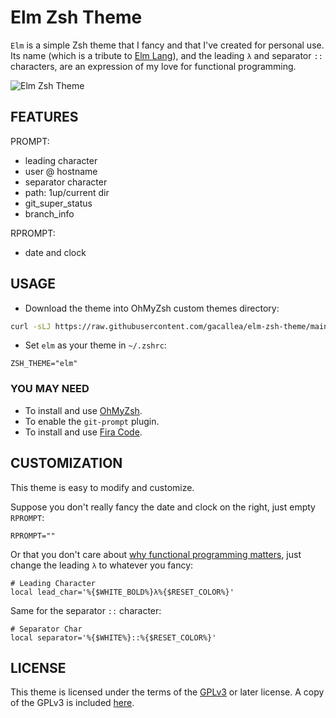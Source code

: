 # Elm Zsh Theme

```Elm``` is a simple Zsh theme that I fancy and that I've created for personal use. Its name (which is a tribute to [Elm Lang](https://elm-lang.org)), and the leading ```λ``` and separator ```::``` characters, are an expression of my love for functional programming.

![Elm Zsh Theme](elm.zsh-theme.png)

## FEATURES

PROMPT:

- leading character
- user @ hostname
- separator character
- path: 1up/current dir
- git_super_status
- branch_info

RPROMPT:

- date and clock

## USAGE

- Download the theme into OhMyZsh custom themes directory:

```bash
curl -sLJ https://raw.githubusercontent.com/gacallea/elm-zsh-theme/main/themes/elm.zsh-theme -o $ZSH_CUSTOM/themes/elm.zsh-theme
```

- Set ```elm``` as your theme in ```~/.zshrc```:

```text
ZSH_THEME="elm"
```

### YOU MAY NEED

- To install and use [OhMyZsh](https://ohmyz.sh/).
- To enable the ```git-prompt``` plugin.
- To install and use [Fira Code](https://github.com/tonsky/FiraCode).

## CUSTOMIZATION

This theme is easy to modify and customize.

Suppose you don't really fancy the date and clock on the right, just empty ```RPROMPT```:

```text
RPROMPT=""
```

Or that you don't care about [why functional programming matters](https://www.youtube.com/watch?v=IyR04U66z7E), just change the leading ```λ``` to whatever you fancy:

```text
# Leading Character
local lead_char='%{$WHITE_BOLD%}λ%{$RESET_COLOR%}'
```

Same for the separator ```::``` character:

```text
# Separator Char
local separator='%{$WHITE%}::%{$RESET_COLOR%}'
```

## LICENSE

This theme is licensed under the terms of the [GPLv3](https://www.gnu.org/licenses/gpl-3.0.en.html) or later license. A copy of the GPLv3 is included [here](LICENSE).
